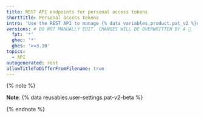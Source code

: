 ```yaml
---
title: REST API endpoints for personal access tokens
shortTitle: Personal access tokens
intro: 'Use the REST API to manage {% data variables.product.pat_v2 %}s.'
versions: # DO NOT MANUALLY EDIT. CHANGES WILL BE OVERWRITTEN BY A 🤖
  fpt: '*'
  ghec: '*'
  ghes: '>=3.10'
topics:
  - API
autogenerated: rest
allowTitleToDifferFromFilename: true
---
```


{% note %}

**Note**: {% data reusables.user-settings.pat-v2-beta %}

{% endnote %}

<!-- Content after this section is automatically generated -->
